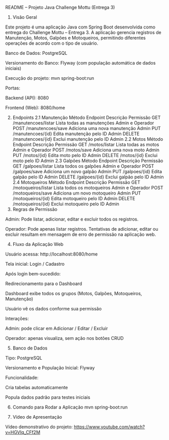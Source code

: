 README – Projeto Java Challenge Mottu (Entrega 3)
1. Visão Geral

Este projeto é uma aplicação Java com Spring Boot desenvolvida como entrega do Challenge Mottu – Entrega 3.
A aplicação gerencia registros de Manutenção, Motos, Galpões e Motoqueiros, permitindo diferentes operações de acordo com o tipo de usuário.

Banco de Dados: PostgreSQL

Versionamento do Banco: Flyway (com população automática de dados iniciais)

Execução do projeto: mvn spring-boot:run

Portas:

Backend (API): 8080

Frontend (Web): 8080/home

2. Endpoints
2.1 Manutenção
Método	Endpoint	Descrição	Permissão
GET	/manutencoes/listar	Lista todas as manutenções	Admin e Operador
POST	/manutencoes/save	Adiciona uma nova manutenção	Admin
PUT	/manutencoes/{id}	Edita manutenção pelo ID	Admin
DELETE	/manutencoes/{id}	Exclui manutenção pelo ID	Admin
2.2 Motos
Método	Endpoint	Descrição	Permissão
GET	/motos/listar	Lista todas as motos	Admin e Operador
POST	/motos/save	Adiciona uma nova moto	Admin
PUT	/motos/{id}	Edita moto pelo ID	Admin
DELETE	/motos/{id}	Exclui moto pelo ID	Admin
2.3 Galpões
Método	Endpoint	Descrição	Permissão
GET	/galpoes/listar	Lista todos os galpões	Admin e Operador
POST	/galpoes/save	Adiciona um novo galpão	Admin
PUT	/galpoes/{id}	Edita galpão pelo ID	Admin
DELETE	/galpoes/{id}	Exclui galpão pelo ID	Admin
2.4 Motoqueiros
Método	Endpoint	Descrição	Permissão
GET	/motoqueiros/listar	Lista todos os motoqueiros	Admin e Operador
POST	/motoqueiros/save	Adiciona um novo motoqueiro	Admin
PUT	/motoqueiros/{id}	Edita motoqueiro pelo ID	Admin
DELETE	/motoqueiros/{id}	Exclui motoqueiro pelo ID	Admin
3. Regras de Permissão

Admin: Pode listar, adicionar, editar e excluir todos os registros.

Operador: Pode apenas listar registros. Tentativas de adicionar, editar ou excluir resultam em mensagem de erro de permissão na aplicação web.

4. Fluxo da Aplicação Web

Usuário acessa: http://localhost:8080/home

Tela inicial: Login / Cadastro

Após login bem-sucedido:

Redirecionamento para o Dashboard

Dashboard exibe todos os grupos (Motos, Galpões, Motoqueiros, Manutenção)

Usuário vê os dados conforme sua permissão

Interações:

Admin: pode clicar em Adicionar / Editar / Excluir

Operador: apenas visualiza, sem ação nos botões CRUD

5. Banco de Dados

Tipo: PostgreSQL

Versionamento e População Inicial: Flyway

Funcionalidade:

Cria tabelas automaticamente

Popula dados padrão para testes iniciais

6. Comando para Rodar a Aplicação
mvn spring-boot:run

7. Vídeo de Apresentação

Vídeo demonstrativo do projeto:
https://www.youtube.com/watch?v=HGVIq_CFf2M
